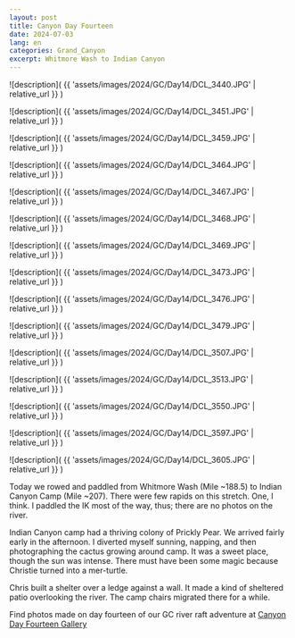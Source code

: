 ```yaml
---
layout: post
title: Canyon Day Fourteen
date: 2024-07-03
lang: en
categories: Grand_Canyon
excerpt: Whitmore Wash to Indian Canyon
---
```


![description](
  {{ 'assets/images/2024/GC/Day14/DCL_3440.JPG' | relative_url }}
)

![description](
  {{ 'assets/images/2024/GC/Day14/DCL_3451.JPG' | relative_url }}
)

![description](
  {{ 'assets/images/2024/GC/Day14/DCL_3459.JPG' | relative_url }}
)

![description](
  {{ 'assets/images/2024/GC/Day14/DCL_3464.JPG' | relative_url }}
)

![description](
  {{ 'assets/images/2024/GC/Day14/DCL_3467.JPG' | relative_url }}
)

![description](
  {{ 'assets/images/2024/GC/Day14/DCL_3468.JPG' | relative_url }}
)

![description](
  {{ 'assets/images/2024/GC/Day14/DCL_3469.JPG' | relative_url }}
)

![description](
  {{ 'assets/images/2024/GC/Day14/DCL_3473.JPG' | relative_url }}
)

![description](
  {{ 'assets/images/2024/GC/Day14/DCL_3476.JPG' | relative_url }}
)

![description](
  {{ 'assets/images/2024/GC/Day14/DCL_3479.JPG' | relative_url }}
)

![description](
  {{ 'assets/images/2024/GC/Day14/DCL_3507.JPG' | relative_url }}
)

![description](
  {{ 'assets/images/2024/GC/Day14/DCL_3513.JPG' | relative_url }}
)

![description](
  {{ 'assets/images/2024/GC/Day14/DCL_3550.JPG' | relative_url }}
)

![description](
  {{ 'assets/images/2024/GC/Day14/DCL_3597.JPG' | relative_url }}
)

![description](
  {{ 'assets/images/2024/GC/Day14/DCL_3605.JPG' | relative_url }}
)

Today we rowed and paddled from Whitmore Wash (Mile ~188.5) to Indian Canyon
Camp (Mile ~207). There were few rapids on this stretch. One, I think.
I paddled the IK most of the way, thus; there are no photos on the river.

Indian Canyon camp had a thriving colony of Prickly Pear. We arrived fairly
early in the afternoon. I diverted myself sunning, napping, and then
photographing the cactus growing around camp. It was a sweet place, though the
sun was intense. There must have been some magic because Christie turned into a
mer-turtle.

Chris built a shelter over a ledge against a wall. It made a kind of
sheltered patio overlooking the river. The camp chairs migrated there for
a while.

Find photos made on day fourteen of our GC river raft adventure at [Canyon Day
Fourteen Gallery]( https://wbreeze.com/photo/gallery/20240620GC/Day14/index.html)

